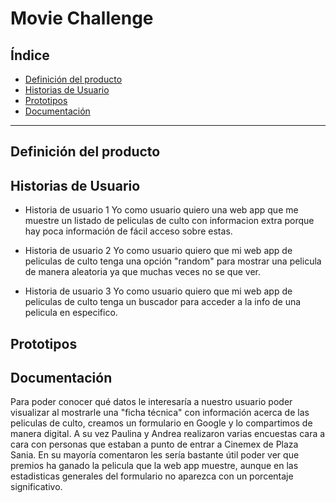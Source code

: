 # Movie Challenge

## Índice

- [Definición del producto](#definición-del-producto)
- [Historias de Usuario](#historias-de-usuario)
- [Prototipos](#prototipos)
- [Documentación](#documentación)


---

## Definición del producto



## Historias de Usuario
- Historia de usuario 1
Yo como usuario quiero una web app que me muestre un listado de peliculas de
culto con informacion extra porque hay poca información de fácil acceso sobre estas.

- Historia de usuario 2
Yo como usuario quiero que mi web app de peliculas de culto tenga una opción "random"
para mostrar una pelicula de manera aleatoria ya que muchas veces no se que ver.

- Historia de usuario 3
Yo como usuario quiero que mi web app de peliculas de culto tenga un buscador
para acceder a la info de una pelicula en especifico.

## Prototipos



## Documentación

Para poder conocer qué datos le interesaría a nuestro usuario poder visualizar al
mostrarle una "ficha técnica" con información acerca de las peliculas de culto,
creamos un formulario en Google y lo compartimos de manera digital. A su vez Paulina
y Andrea realizaron varias encuestas cara a cara con personas que estaban a punto de
entrar a Cinemex de Plaza Sania. En su mayoría comentaron les sería bastante
útil poder ver que premios ha ganado la pelicula que la web app muestre, aunque
en las estadisticas generales del formulario no aparezca con un porcentaje significativo.
